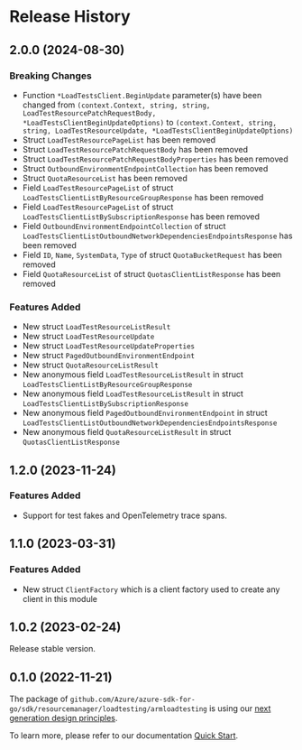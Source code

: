 # Release History

## 2.0.0 (2024-08-30)
### Breaking Changes

- Function `*LoadTestsClient.BeginUpdate` parameter(s) have been changed from `(context.Context, string, string, LoadTestResourcePatchRequestBody, *LoadTestsClientBeginUpdateOptions)` to `(context.Context, string, string, LoadTestResourceUpdate, *LoadTestsClientBeginUpdateOptions)`
- Struct `LoadTestResourcePageList` has been removed
- Struct `LoadTestResourcePatchRequestBody` has been removed
- Struct `LoadTestResourcePatchRequestBodyProperties` has been removed
- Struct `OutboundEnvironmentEndpointCollection` has been removed
- Struct `QuotaResourceList` has been removed
- Field `LoadTestResourcePageList` of struct `LoadTestsClientListByResourceGroupResponse` has been removed
- Field `LoadTestResourcePageList` of struct `LoadTestsClientListBySubscriptionResponse` has been removed
- Field `OutboundEnvironmentEndpointCollection` of struct `LoadTestsClientListOutboundNetworkDependenciesEndpointsResponse` has been removed
- Field `ID`, `Name`, `SystemData`, `Type` of struct `QuotaBucketRequest` has been removed
- Field `QuotaResourceList` of struct `QuotasClientListResponse` has been removed

### Features Added

- New struct `LoadTestResourceListResult`
- New struct `LoadTestResourceUpdate`
- New struct `LoadTestResourceUpdateProperties`
- New struct `PagedOutboundEnvironmentEndpoint`
- New struct `QuotaResourceListResult`
- New anonymous field `LoadTestResourceListResult` in struct `LoadTestsClientListByResourceGroupResponse`
- New anonymous field `LoadTestResourceListResult` in struct `LoadTestsClientListBySubscriptionResponse`
- New anonymous field `PagedOutboundEnvironmentEndpoint` in struct `LoadTestsClientListOutboundNetworkDependenciesEndpointsResponse`
- New anonymous field `QuotaResourceListResult` in struct `QuotasClientListResponse`


## 1.2.0 (2023-11-24)
### Features Added

- Support for test fakes and OpenTelemetry trace spans.


## 1.1.0 (2023-03-31)
### Features Added

- New struct `ClientFactory` which is a client factory used to create any client in this module


## 1.0.2 (2023-02-24)

Release stable version.

## 0.1.0 (2022-11-21)

The package of `github.com/Azure/azure-sdk-for-go/sdk/resourcemanager/loadtesting/armloadtesting` is using our [next generation design principles](https://azure.github.io/azure-sdk/general_introduction.html).

To learn more, please refer to our documentation [Quick Start](https://aka.ms/azsdk/go/mgmt).